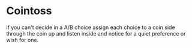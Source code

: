 # Cointoss
if you can't decide in a A/B choice assign each
choice to a coin side through the coin up
and listen inside and notice for a quiet preference
or wish for one.